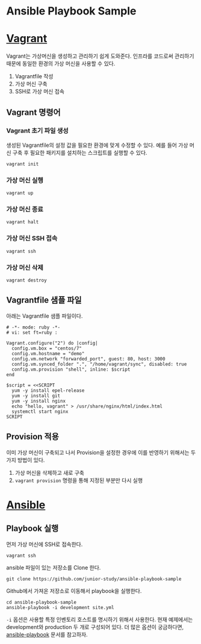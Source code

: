# Ansible Playbook Sample

# [Vagrant](https://www.vagrantup.com/)
Vagrant는 가상머신을 생성하고 관리하기 쉽게 도와준다. 인프라를 코드로써 관리하기 때문에 동일한 환경의 가상 머신을 사용할 수 있다.

1. Vagrantfile 작성
2. 가상 머신 구축
3. SSH로 가상 머신 접속

## Vagrant 명령어

### Vagrant 초기 파일 생성
생성된 Vagrantfile의 설정 값을 필요한 환경에 맞게 수정할 수 있다. 예를 들어 가상 머신 구축 후 필요한 패키지를 설치하는 스크립트를 실행할 수 있다.

```
vagrant init
```

### 가상 머신 실행
```
vagrant up
```

### 가상 머신 종료
```
vagrant halt
```

### 가상 머신 SSH 접속
```
vagrant ssh
```

### 가상 머신 삭제
```
vagrant destroy
```

## Vagrantfile 샘플 파일
아래는 Vagrantfile 샘플 파일이다.

```
# -*- mode: ruby -*-
# vi: set ft=ruby :

Vagrant.configure("2") do |config|
  config.vm.box = "centos/7"
  config.vm.hostname = "demo"
  config.vm.network "forwarded_port", guest: 80, host: 3000
  config.vm.synced_folder ".", "/home/vagrant/sync", disabled: true
  config.vm.provision "shell", inline: $script
end

$script = <<SCRIPT
  yum -y install epel-release
  yum -y install git
  yum -y install nginx
  echo "hello, vagrant" > /usr/share/nginx/html/index.html
  systemctl start nginx
SCRIPT
```

## Provision 적용
이미 가상 머신이 구축되고 나서 Provision을 설정한 경우에 이를 반영하기 위해서는 두 가지 방법이 있다.

1. 가상 머신을 삭제하고 새로 구축
2. <code>vagrant provision</code> 명령을 통해 지정된 부분만 다시 실행

</hr>

# [Ansible](https://www.ansible.com/)

## Playbook 실행
먼저 가상 머신에 SSH로 접속한다.
```
vagrant ssh
```

ansible 파일이 있는 저장소를 Clone 한다.

```
git clone https://github.com/junior-study/ansible-playbook-sample
```

Github에서 가져온 저장소로 이동해서 playbook을 실행한다.

```
cd ansible-playbook-sample
ansible-playbook -i development site.yml
```

<code>-i</code> 옵션은 사용할 특정 인벤토리 호스트를 명시하기 위해서 사용한다. 현재 예제에서는 development와 production 두 개로 구성되어 있다. 더 많은 옵션이 궁금하다면, [ansible-playbook](https://docs.ansible.com/ansible/latest/cli/ansible-playbook.html) 문서를 참고하자.